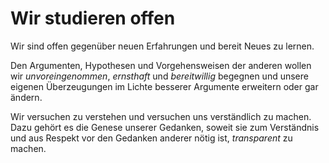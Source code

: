 <!--
   NAME - The NAME of this project is:
ethos

  FILE - The FILENAME of the current file is:
/v4a4.md

  CREATION - This project was CREATED on:
2017-01-28-16:15:00 UTC

  MODIFICATION - This project was last MODIFIED on:
2017-01-28-16:15:00 UTC

  VERSION - The current VERSION of this project is:
<git-commit-hash>-2017-01-28-16:15:00 UTC

  CREATOR(S) - This project was CREATED by:
Michael Czechowski, Martin Maga

  CONTACT - You can CONTACT the creator(s) or developer(s) of this project at:
E-Mail: mail@martinmaga.de

  COPYRIGHT - The COPYRIGHT holder of this project is:
COPYRIGHT (c) 2016 Martin Maga

  LICENSE - This project is LICENSED under the following license:
Martin Maga 2016 CC BY-SA 4.0 https://creativecommons.org

  SUBFILE – This is a SUBFILE! For more INFORMATION on this project go to:
/README.md
-->

# Wir studieren offen

Wir sind offen gegenüber neuen Erfahrungen und bereit Neues zu lernen.

Den Argumenten, Hypothesen und Vorgehensweisen der anderen wollen wir *unvoreingenommen*, *ernsthaft* und *bereitwillig* begegnen und unsere eigenen Überzeugungen im Lichte besserer Argumente erweitern oder gar ändern. 

Wir versuchen zu verstehen und versuchen uns verständlich zu machen.
Dazu gehört es die Genese unserer Gedanken, soweit sie zum Verständnis und aus Respekt vor den Gedanken anderer nötig ist, *transparent* zu machen.
